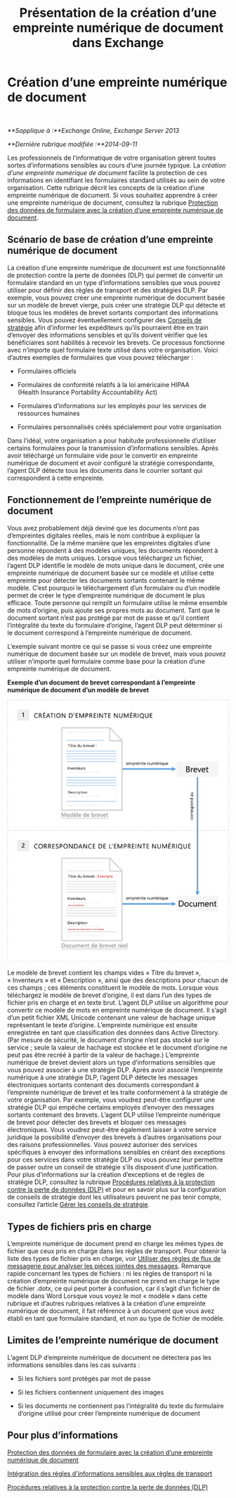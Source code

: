 ﻿---
title: Présentation de la création d’une empreinte numérique de document dans Exchange
TOCTitle: Création d’une empreinte numérique de document
ms:assetid: 1e0c579c-26e0-462a-a1b0-d7506dfe05fa
ms:mtpsurl: https://technet.microsoft.com/fr-fr/library/Dn635176(v=EXCHG.150)
ms:contentKeyID: 61204567
ms.date: 04/24/2018
mtps_version: v=EXCHG.150
ms.translationtype: HT
---

# Création d’une empreinte numérique de document

 

_**Sapplique à :**Exchange Online, Exchange Server 2013_

_**Dernière rubrique modifiée :**2014-09-11_

Les professionnels de l’informatique de votre organisation gèrent toutes sortes d’informations sensibles au cours d’une journée typique. La *création d’une empreinte numérique de document* facilite la protection de ces informations en identifiant les formulaires standard utilisés au sein de votre organisation. Cette rubrique décrit les concepts de la création d’une empreinte numérique de document. Si vous souhaitez apprendre à créer une empreinte numérique de document, consultez la rubrique [Protection des données de formulaire avec la création d’une empreinte numérique de document](protect-form-data-with-document-fingerprinting-exchange-2013-help.md).

## Scénario de base de création d’une empreinte numérique de document

La création d’une empreinte numérique de document est une fonctionnalité de protection contre la perte de données (DLP) qui permet de convertir un formulaire standard en un type d’informations sensibles que vous pouvez utiliser pour définir des règles de transport et des stratégies DLP. Par exemple, vous pouvez créer une empreinte numérique de document basée sur un modèle de brevet vierge, puis créer une stratégie DLP qui détecte et bloque tous les modèles de brevet sortants comportant des informations sensibles. Vous pouvez éventuellement configurer des [Conseils de stratégie](technical-overview-of-policy-tips-in-exchange-online-and-exchange-2013.md) afin d’informer les expéditeurs qu’ils pourraient être en train d’envoyer des informations sensibles et qu’ils doivent vérifier que les bénéficiaires sont habilités à recevoir les brevets. Ce processus fonctionne avec n’importe quel formulaire texte utilisé dans votre organisation. Voici d’autres exemples de formulaires que vous pouvez télécharger :

  - Formulaires officiels

  - Formulaires de conformité relatifs à la loi américaine HIPAA (Health Insurance Portability Accountability Act)

  - Formulaires d’informations sur les employés pour les services de ressources humaines

  - Formulaires personnalisés créés spécialement pour votre organisation

Dans l’idéal, votre organisation a pour habitude professionnelle d’utiliser certains formulaires pour la transmission d’informations sensibles. Après avoir téléchargé un formulaire vide pour le convertir en empreinte numérique de document et avoir configuré la stratégie correspondante, l’agent DLP détecte tous les documents dans le courrier sortant qui correspondent à cette empreinte.

## Fonctionnement de l’empreinte numérique de document

Vous avez probablement déjà deviné que les documents n’ont pas d’empreintes digitales réelles, mais le nom contribue à expliquer la fonctionnalité. De la même manière que les empreintes digitales d’une personne répondent à des modèles uniques, les documents répondent à des modèles de mots uniques. Lorsque vous téléchargez un fichier, l’agent DLP identifie le modèle de mots unique dans le document, crée une empreinte numérique de document basée sur ce modèle et utilise cette empreinte pour détecter les documents sortants contenant le même modèle. C’est pourquoi le téléchargement d’un formulaire ou d’un modèle permet de créer le type d’empreinte numérique de document le plus efficace. Toute personne qui remplit un formulaire utilise le même ensemble de mots d’origine, puis ajoute ses propres mots au document. Tant que le document sortant n’est pas protégé par mot de passe et qu’il contient l’intégralité du texte du formulaire d’origine, l’agent DLP peut déterminer si le document correspond à l’empreinte numérique de document.

L’exemple suivant montre ce qui se passe si vous créez une empreinte numérique de document basée sur un modèle de brevet, mais vous pouvez utiliser n’importe quel formulaire comme base pour la création d’une empreinte numérique de document.

**Exemple d’un document de brevet correspondant à l’empreinte numérique de document d’un modèle de brevet**

![Brevet correspondant à une empreinte de document.](images/Dn635176.9c952770-2cd4-4f62-9735-6d073344be7f(EXCHG.150).png "Brevet correspondant à une empreinte de document.")

Le modèle de brevet contient les champs vides « Titre du brevet », « Inventeurs » et « Description », ainsi que des descriptions pour chacun de ces champs ; ces éléments constituent le modèle de mots. Lorsque vous téléchargez le modèle de brevet d’origine, il est dans l’un des types de fichier pris en charge et en texte brut. L’agent DLP utilise un algorithme pour convertir ce modèle de mots en empreinte numérique de document. Il s’agit d’un petit fichier XML Unicode contenant une valeur de hachage unique représentant le texte d’origine. L’empreinte numérique est ensuite enregistrée en tant que classification des données dans Active Directory. (Par mesure de sécurité, le document d’origine n’est pas stocké sur le service ; seule la valeur de hachage est stockée et le document d’origine ne peut pas être recréé à partir de la valeur de hachage.) L’empreinte numérique de brevet devient alors un type d’informations sensibles que vous pouvez associer à une stratégie DLP. Après avoir associé l’empreinte numérique à une stratégie DLP, l’agent DLP détecte les messages électroniques sortants contenant des documents correspondant à l’empreinte numérique de brevet et les traite conformément à la stratégie de votre organisation. Par exemple, vous voudrez peut-être configurer une stratégie DLP qui empêche certains employés d’envoyer des messages sortants contenant des brevets. L’agent DLP utilise l’empreinte numérique de brevet pour détecter des brevets et bloquer ces messages électroniques. Vous voudrez peut-être également laisser à votre service juridique la possibilité d’envoyer des brevets à d’autres organisations pour des raisons professionnelles. Vous pouvez autoriser des services spécifiques à envoyer des informations sensibles en créant des exceptions pour ces services dans votre stratégie DLP ou vous pouvez leur permettre de passer outre un conseil de stratégie s’ils disposent d’une justification. Pour plus d’informations sur la création d’exceptions et de règles de stratégie DLP, consultez la rubrique [Procédures relatives à la protection contre la perte de données (DLP)](https://technet.microsoft.com/fr-fr/library/jj938003\(v=exchg.150\)) et pour en savoir plus sur la configuration de conseils de stratégie dont les utilisateurs peuvent ne pas tenir compte, consultez l’article [Gérer les conseils de stratégie](how-to-configure-and-manage-policy-tips-a-dlp-feature-exchange.md).

## Types de fichiers pris en charge

L’empreinte numérique de document prend en charge les mêmes types de fichier que ceux pris en charge dans les règles de transport. Pour obtenir la liste des types de fichier pris en charge, voir [Utiliser des règles de flux de messagerie pour analyser les pièces jointes des messages](https://technet.microsoft.com/fr-fr/library/jj919236\(v=exchg.150\)). Remarque rapide concernant les types de fichiers : ni les règles de transport ni la création d’empreinte numérique de document ne prend en charge le type de fichier .dotx, ce qui peut porter à confusion, car il s’agit d’un fichier de modèle dans Word Lorsque vous voyez le mot « modèle » dans cette rubrique et d’autres rubriques relatives à la création d’une empreinte numérique de document, il fait référence à un document que vous avez établi en tant que formulaire standard, et non au type de fichier de modèle.

## Limites de l’empreinte numérique de document

L’agent DLP d’empreinte numérique de document ne détectera pas les informations sensibles dans les cas suivants :

  - Si les fichiers sont protégés par mot de passe

  - Si les fichiers contiennent uniquement des images

  - Si les documents ne contiennent pas l’intégralité du texte du formulaire d’origine utilisé pour créer l’empreinte numérique de document

## Pour plus d’informations

[Protection des données de formulaire avec la création d’une empreinte numérique de document](protect-form-data-with-document-fingerprinting-exchange-2013-help.md)

[Intégration des règles d'informations sensibles aux règles de transport](integrating-sensitive-information-rules-with-transport-rules-exchange-2013-help.md)

[Procédures relatives à la protection contre la perte de données (DLP)](https://technet.microsoft.com/fr-fr/library/jj938003\(v=exchg.150\))

